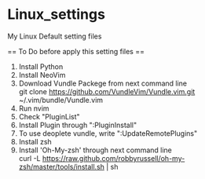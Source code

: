 # Linux_settings
My Linux Default setting files

== To Do before apply this setting files ==

1. Install Python
2. Install NeoVim
3. Download Vundle Packege from next command line<br>
    git clone https://github.com/VundleVim/Vundle.vim.git ~/.vim/bundle/Vundle.vim
4. Run nvim
5. Check "PluginList"
6. Install Plugin through ":PluginInstall"
7. To use deoplete vundle, write ":UpdateRemotePlugins"
8. Install zsh
9. Install 'Oh-My-zsh' through next command line<br>
    curl -L https://raw.github.com/robbyrussell/oh-my-zsh/master/tools/install.sh | sh
